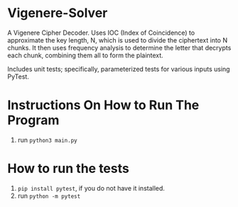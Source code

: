 # Vigenere-Solver
A Vigenere Cipher Decoder. Uses IOC (Index of Coincidence) to approximate the key length, N, which is used to divide the ciphertext into N chunks. It then uses frequency analysis to determine the letter that decrypts each chunk, combining them all to form the plaintext.

Includes unit tests; specifically, parameterized tests for various inputs using PyTest. 
# Instructions On How to Run The Program
1. run ```python3 main.py```
# How to run the tests
1. ```pip install pytest```, if you do not have it installed.
2. run ```python -m pytest```
